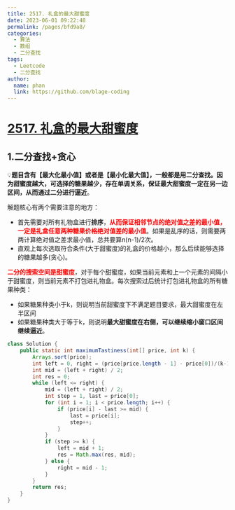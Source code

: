 ```yaml
---
title: 2517. 礼盒的最大甜蜜度
date: 2023-06-01 09:22:48
permalink: /pages/bfd9a8/
categories:
  - 算法
  - 数组
  - 二分查找
tags:
  - Leetcode
  - 二分查找
author: 
  name: phan
  link: https://github.com/blage-coding
---
```

# [2517. 礼盒的最大甜蜜度](https://leetcode.cn/problems/maximum-tastiness-of-candy-basket/)

## 1.二分查找+贪心

:bulb:   ​**题目含有【最大化最小值】或者是【最小化最大值】，一般都是用二分查找。因为甜蜜度越大，可选择的糖果越少，存在单调关系，保证最大甜蜜度一定在另一边区间，从而通过二分进行逼近**。

解题核心有两个需要注意的地方：

- 首先需要对所有礼物盒进行**排序**，<font color="red">**从而保证相邻节点的绝对值之差的最小值，一定是礼盒任意两种糖果价格绝对值差的最小值**</font>。如果是乱序的话，则需要两两计算绝对值之差求最小值，总共要算n(n-1)/2次。
- 直观上每次选取符合条件(大于甜蜜度)的礼盒的价格越小，那么后续能够选择的糖果越多(贪心)。

<font color="red">**二分的搜索空间是甜蜜度**</font>，对于每个甜蜜度，如果当前元素和上一个元素的间隔小于甜蜜度，则当前元素不打包进礼物盒。每次搜索过后统计打包进礼物盒的所有糖果种类：

- 如果糖果种类小于k，则说明当前甜蜜度下不满足题目要求，最大甜蜜度在左半区间
- 如果糖果种类大于等于k，则说明**最大甜蜜度在右侧，可以继续缩小窗口区间继续逼近**。

```java
class Solution {
    public static int maximumTastiness(int[] price, int k) {
        Arrays.sort(price);
        int left = 0, right = (price[price.length - 1] - price[0])/(k-1);
        int mid = (left + right) / 2;
        int res = 0;
        while (left <= right) {
            mid = (left + right) / 2;
            int step = 1, last = price[0];
            for (int i = 1; i < price.length; i++) {
                if (price[i] - last >= mid) {
                    last = price[i];
                    step++;
                }
            }
            if (step >= k) {
                left = mid + 1;
                res = Math.max(res, mid);
            } else {
                right = mid - 1;
            }
        }
        return res;
    }
}
```